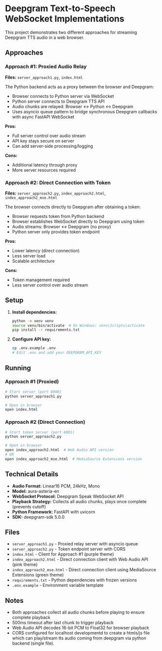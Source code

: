 # Deepgram Text-to-Speech WebSocket Implementations

This project demonstrates two different approaches for streaming Deepgram TTS audio in a web browser.

## Approaches

### Approach #1: Proxied Audio Relay
**Files:** `server_approach1.py`, `index.html`

The Python backend acts as a proxy between the browser and Deepgram:
- Browser connects to Python server via WebSocket
- Python server connects to Deepgram TTS API
- Audio chunks are relayed: Browser ↔ Python ↔ Deepgram
- Uses asyncio queue pattern to bridge synchronous Deepgram callbacks with async FastAPI WebSocket

**Pros:**
- Full server control over audio stream
- API key stays secure on server
- Can add server-side processing/logging

**Cons:**
- Additional latency through proxy
- More server resources required

### Approach #2: Direct Connection with Token
**Files:** `server_approach2.py`, `index_approach2.html`, `index_approach2_mse.html`

The browser connects directly to Deepgram after obtaining a token:
- Browser requests token from Python backend
- Browser establishes WebSocket directly to Deepgram using token
- Audio streams: Browser ↔ Deepgram (no proxy)
- Python server only provides token endpoint

**Pros:**
- Lower latency (direct connection)
- Less server load
- Scalable architecture

**Cons:**
- Token management required
- Less server control over audio stream

## Setup

1. **Install dependencies:**
   ```bash
   python -m venv venv
   source venv/bin/activate  # On Windows: venv\Scripts\activate
   pip install -r requirements.txt
   ```

2. **Configure API key:**
   ```bash
   cp .env.example .env
   # Edit .env and add your DEEPGRAM_API_KEY
   ```

## Running

### Approach #1 (Proxied)
```bash
# Start server (port 8000)
python server_approach1.py

# Open in browser
open index.html
```

### Approach #2 (Direct Connection)
```bash
# Start token server (port 8001)
python server_approach2.py

# Open in browser
open index_approach2.html  # Web Audio API version
# OR
open index_approach2_mse.html  # MediaSource Extensions version
```

## Technical Details

- **Audio Format:** Linear16 PCM, 24kHz, Mono
- **Model:** aura-asteria-en
- **WebSocket Protocol:** Deepgram Speak WebSocket API
- **Playback Strategy:** Collects all audio chunks, plays once complete (prevents cutoff)
- **Python Framework:** FastAPI with uvicorn
- **SDK:** deepgram-sdk 5.0.0

## Files

- `server_approach1.py` - Proxied relay server with asyncio queue
- `server_approach2.py` - Token endpoint server with CORS
- `index.html` - Client for Approach #1 (purple theme)
- `index_approach2.html` - Direct connection client with Web Audio API (pink theme)
- `index_approach2_mse.html` - Direct connection client using MediaSource Extensions (green theme)
- `requirements.txt` - Python dependencies with frozen versions
- `.env.example` - Environment variable template

## Notes

- Both approaches collect all audio chunks before playing to ensure complete playback
- 500ms timeout after last chunk to trigger playback
- Web Audio API decodes 16-bit PCM to Float32 for browser playback
- CORS configured for localhost developmentd to create a htmls/js file which can play/stream tts audio coming from deepgram via python backend (single file).

